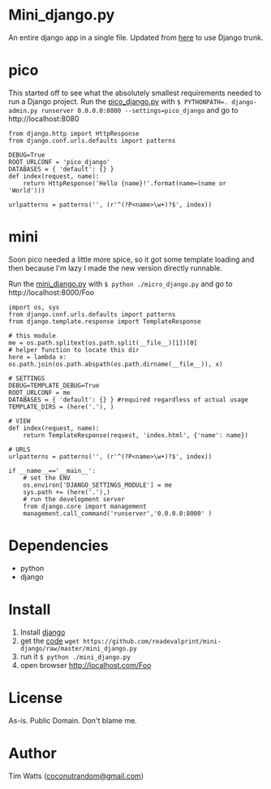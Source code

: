 Mini_django.py
==============

An entire django app in a single file. Updated from [here](http://olifante.blogs.com/covil/2010/04/minimal-django.html) to use Django trunk. 

pico
====
This started off to see what the absolutely smallest requirements needed to run a Django project. Run the [pico_django.py](https://github.com/readevalprint/mini-django/blob/master/pico_django.py) with `$ PYTHONPATH=. django-admin.py runserver 0.0.0.0:8000 --settings=pico_django` and go to http://localhost:8080

    from django.http import HttpResponse
    from django.conf.urls.defaults import patterns
    
    DEBUG=True
    ROOT_URLCONF = 'pico_django'
    DATABASES = { 'default': {} }
    def index(request, name):
        return HttpResponse('Hello {name}!'.format(name=(name or 'World')))
    
    urlpatterns = patterns('', (r'^(?P<name>\w+)?$', index))

mini
====
Soon pico needed a little more spice, so it got some template loading and then because I'm lazy I made the new version directly runnable.

Run the [mini_django.py](https://github.com/readevalprint/mini-django/blob/master/mini_django.py) with `$ python ./micro_django.py` and go to http://localhost:8000/Foo


    import os, sys
    from django.conf.urls.defaults import patterns
    from django.template.response import TemplateResponse

    # this module
    me = os.path.splitext(os.path.split(__file__)[1])[0]
    # helper function to locate this dir
    here = lambda x: os.path.join(os.path.abspath(os.path.dirname(__file__)), x)

    # SETTINGS
    DEBUG=TEMPLATE_DEBUG=True
    ROOT_URLCONF = me
    DATABASES = { 'default': {} } #required regardless of actual usage
    TEMPLATE_DIRS = (here('.'), )
    
    # VIEW
    def index(request, name):
        return TemplateResponse(request, 'index.html', {'name': name})
    
    # URLS
    urlpatterns = patterns('', (r'^(?P<name>\w+)?$', index))
    
    if __name__=='__main__':
        # set the ENV
        os.environ['DJANGO_SETTINGS_MODULE'] = me
        sys.path += (here('.'),)
        # run the development server
        from django.core import management
        management.call_command('runserver','0.0.0.0:8000' )


Dependencies
===========
* python
* django

Install
======
1. Install [django](http://docs.djangoproject.com/en/dev/intro/install/)
2. get the [code](https://github.com/readevalprint/mini-django/raw/master/mini_django.py) `wget https://github.com/readevalprint/mini-django/raw/master/mini_django.py`
3. run it `$ python ./mini_django.py`
4. open browser http://localhost.com/Foo

License
=======
As-is. Public Domain. Don't blame me.

Author
======
Tim Watts (coconutrandom@gmail.com)
